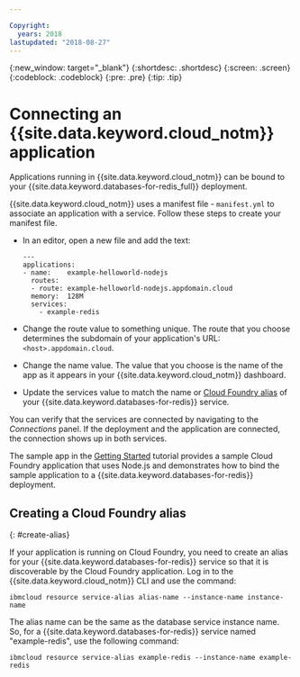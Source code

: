 ```yaml
---

Copyright:
  years: 2018
lastupdated: "2018-08-27"
---
```


{:new_window: target="_blank"}
{:shortdesc: .shortdesc}
{:screen: .screen}
{:codeblock: .codeblock}
{:pre: .pre}
{:tip: .tip}

# Connecting an {{site.data.keyword.cloud_notm}} application

Applications running in {{site.data.keyword.cloud_notm}} can be bound to your {{site.data.keyword.databases-for-redis_full}} deployment. 

{{site.data.keyword.cloud_notm}} uses a manifest file - `manifest.yml` to associate an application with a service. Follow these steps to create your manifest file.
- In an editor, open a new file and add the text:
  ```
  ---
  applications:
  - name:    example-helloworld-nodejs
    routes:
    - route: example-helloworld-nodejs.appdomain.cloud
    memory:  128M
    services:
      - example-redis
  ```

- Change the route value to something unique. The route that you choose determines the subdomain of your application's URL: `<host>.appdomain.cloud`.
- Change the name value. The value that you choose is the name of the app as it appears in your {{site.data.keyword.cloud_notm}} dashboard.
- Update the services value to match the name or [Cloud Foundry alias](#create-alias) of your {{site.data.keyword.databases-for-redis}} service.

You can verify that the services are connected by navigating to the _Connections_ panel. If the deployment and the application are connected, the connection shows up in both services.

The sample app in the [Getting Started](./getting-started.html) tutorial provides a sample Cloud Foundry application that uses Node.js and demonstrates how to bind the sample application to a {{site.data.keyword.databases-for-redis}} deployment.

## Creating a Cloud Foundry alias
{: #create-alias}

If your application is running on Cloud Foundry, you need to create an alias for your {{site.data.keyword.databases-for-redis}} service so that it is discoverable by the Cloud Foundry application. Log in to the {{site.data.keyword.cloud_notm}} CLI and use the command:

`ibmcloud resource service-alias alias-name --instance-name instance-name`

The alias name can be the same as the database service instance name. So, for a {{site.data.keyword.databases-for-redis}} service named "example-redis", use the following command:

`ibmcloud resource service-alias example-redis --instance-name example-redis`
